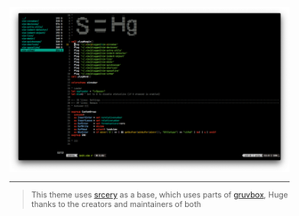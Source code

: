 <div align="center">
  
![Preview](https://github.com/pushqrdx/dotfiles/raw/master/screenshots/vim.png)

</div>

---

> This theme uses [srcery](https://github.com/srcery-colors/srcery-vim) as a base, which uses parts of [gruvbox](https://github.com/morhetz/gruvbox), Huge thanks to the creators and maintainers of both
